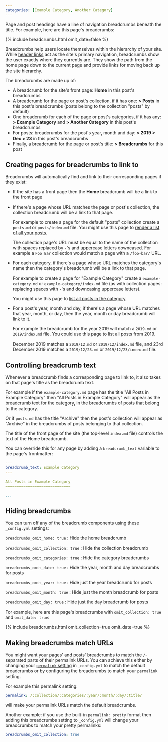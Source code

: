 ```yaml
---
categories: [Example Category, Another Category]
---
```


Page and post headings have a line of navigation breadcrumbs beneath the title.
For example, here are this page's breadcrumbs:

<p>
{% include breadcrumbs.html omit_date=false %}
</p>

Breadcrumbs help users locate themselves within the hierarchy of your site.
While [header links](./2019-11-25-header-and-footer-links.md)
act as the site's primary navigation,
breadcrumbs show the user exactly where they currently are. They show the
path from the home page down to the current page and provide links for moving back
up the site hierarchy.

The breadcrumbs are made up of:

* A breadcrumb for the site's front page: **Home** in this post's breadcrumbs
* A breadcrumb for the page or post's collection, if it has one: **> Posts** in this post's breadcrumbs
  (posts belong to the collection "posts" by default)
* One breadcrumb for each of the page or post's categories, if it has any:
  **> Example Category** and **> Another Category** in this post's breadcrumbs
* For posts: breadcrumbs for the post's year, month and day: **> 2019 > Dec > 23** in this post's breadcrumbs
* Finally, a breadcrumb for the page or post's title: **> Breadcrumbs** for this post

Creating pages for breadcrumbs to link to
-----------------------------------------

Breadcrumbs will automatically find and link to their corresponding pages if they exist:

* If the site has a front page then the **Home** breadcrumb will be a link to the front page

* If there's a page whose URL matches the page or post's collection, the collection breadcrumb will be a link to that page.

  For example to create a page for the default "posts" collection create a `posts.md` or `posts/index.md` file.
  You might use this page to [render a list of all your posts](../example-category/_posts/2019-12-22-post-lists.md#listing-all-published-posts).

  The collection page's URL must be equal to the name of the collection with spaces replaced by `-`'s and uppercase letters downcased.
  For example a `Foo Bar` collection would match a page with a `/foo-bar/` URL.

* For each category, if there's a page whose URL matches the category's name then the category's breadcrumb will be a link to that page.

  For example to create a page for "Example Category" create a `example-category.md` or `example-category/index.md` file
  (as with collection pages: replacing spaces with `-`'s and downcasing uppercase letters).

  You might use this page to [list all posts in the category](../example-category/_posts/2019-12-22-post-lists.md#listing-posts-in-a-category).

* For a post's year, month and day, if there's a page whose URL matches that
  year, month, or day, then the year, month or day breadcrumb will link to it.

  For example the breadcrumb for the year 2019 will match a `2019.md` or `2019/index.md` file.
  You could use this page to list all posts from 2019.

  December 2019 matches a `2019/12.md` or `2019/12/index.md` file,
  and 23rd December 2019 matches a `2019/12/23.md` or `2019/12/23/index.md` file.

Controlling breadcrumb text
---------------------------

Whenever a breadcrumb finds a corresponding page to link to, it also takes on that page's title as the breadcrumb text.

For example if the `example-category.md` page has the title "All Posts in
Example Category" then "All Posts in Example Category" will appear as the
breadcrumb text for the category, in the breadcrumbs of posts that belong to
the category.

Or if `posts.md` has the title "Archive" then the post's collection will appear
as "Archive" in the breadcrumbs of posts belonging to that collection.

The title of the front page of the site (the top-level `index.md` file)
controls the text of the Home breadcrumb.

You can override this for any page by adding a `breadcrumb_text` variable to the page's frontmatter:

```yaml
---
breadcrumb_text: Example Category
---

All Posts in Example Category
=============================

...
```

Hiding breadcrumbs
------------------

You can turn off any of the breadcrumb components using these `_config.yml` settings:

`breadcrumbs_omit_home: true`
: Hide the home breadcrumb

`breadcrumbs_omit_collection: true`
: Hide the collection breadcrumb

`breadcrumbs_omit_categories: true`
: Hide the category breadcrumbs

`breadcrumbs_omit_date: true`
: Hide the year, month and day breadcrumbs for posts

`breadcrumbs_omit_year: true`
: Hide just the year breadcrumb for posts

`breadcrumbs_omit_month: true`
: Hide just the month breadcrumb for posts

`breadcrumbs_omit_day: true`
: Hide just the day breadcrumb for posts

For example, here are this page's breadcrumbs with `omit_collection: true` and `omit_date: true`:

<p>
{% include breadcrumbs.html omit_collection=true omit_date=true %}
</p>

Making breadcrumbs match URLs
-----------------------------

You might want your pages' and posts' breadcrumbs to match the `/`-separated parts of their permalink URLs.
You can achieve this either by changing your [`permalink` setting](https://jekyllrb.com/docs/permalinks/)
in `_config.yml` to match the default breadcrumbs or by configuring the
breadcrumbs to match your `permalink` setting.

For example this permalink setting:

```yaml
permalink: /:collection/:categories/:year/:month/:day/:title/
```

will make your permalink URLs match the default breadcrumbs.

Another example: if you use the built-in `permalink: pretty` format then adding
this breadcrumbs setting to `_config.yml` will change your breadcrumbs to match
your pretty permalinks:

```yaml
breadcrumbs_omit_collection: true
```

